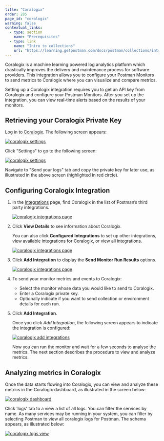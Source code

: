 ```yaml
---
title: "Coralogix"
order: 285
page_id: "coralogix"
warning: false
contextual_links:
  - type: section
    name: "Prerequisites"
  - type: link
    name: "Intro to collections"
    url: "https://learning.getpostman.com/docs/postman/collections/intro-to-collections"
---
```


Coralogix is a machine learning powered log analytics platform which drastically improves the delivery and maintenance process for software providers. This integration allows you to configure your Postman Monitors to send metrics to Coralogix where you can visualize and compare metrics.

Setting up a Coralogix integration requires you to get an API key from Coralogix and configure your Postman Monitors. After you set up the integration, you can view real-time alerts based on the results of your monitors.

## Retrieving your Coralogix Private Key

Log in to [Coralogix](https://dashboard.coralogix.com/#/login). The following screen appears:

[![coralogix settings](https://assets.postman.com/postman-docs/Coralogix_Settings.png)](https://assets.postman.com/postman-docs/Coralogix_Settings.png)

Click "Settings" to go to the following screen:

[![coralogix settings](https://assets.postman.com/postman-docs/Coralogix_Pvtkey1.png)](https://assets.postman.com/postman-docs/Coralogix_Pvtkey1.png)

Navigate to "Send your logs" tab and copy the private key for later use, as illustrated in the above screen (highlighted in red circle).

## Configuring Coralogix Integration

1. In the [Integrations](https://go.postman.co/workspaces) page, find Coralogix in the list of Postman’s third party integrations.

    [![coralogix integrations page](https://assets.postman.com/postman-docs/coralogix_viewdetails.png)](https://assets.postman.com/postman-docs/coralogix_viewdetails.png)

1. Click **View Details** to see information about Coralogix.

    You can also click **Configured Integrations** to set up other integrations, view available integrations for Coralogix, or view all integrations.

    [![coralogix integrations page](https://assets.postman.com/postman-docs/coralogix_viewdetails2.png)](https://assets.postman.com/postman-docs/coralogix_viewdetails2.png)

1. Click **Add Integration** to display the **Send Monitor Run Results** options.

    [![coralogix integrations page](https://assets.postman.com/postman-docs/coralogix_viewdetails3.png)](https://assets.postman.com/postman-docs/coralogix_viewdetails3.png)

1. To send your monitor metrics and events to Coralogix:

    * Select the monitor whose data you would like to send to Coralogix.
    * Enter a Coralogix private key.
    * Optionally indicate if you want to send collection or environment details for each run.

1. Click **Add Integration**.

    Once you click *Add Integration*, the following screen appears to indicate the integration is configured:

    [![coralogix add integrations](https://assets.postman.com/postman-docs/coralogix_addintegration1.png)](https://assets.postman.com/postman-docs/coralogix_addintegration1.png)

    Now you can run the monitor and wait for a few seconds to analyse the metrics. The next section describes the procedure to view and analyze metrics.

## Analyzing metrics in Coralogix

Once the data starts flowing into Coralogix, you can view and analyze these metrics in the Coralogix dashboard, as illustrated in the screen below:

[![coralogix dashboard](https://assets.postman.com/postman-docs/coralogix_dashboard1.png)](https://assets.postman.com/postman-docs/coralogix_dashboard1.png)

Click 'logs' tab to a view a list of all logs. You can filter the services by name. As many services may be running in your system, you can filter by selecting Postman to view all coralogix logs for Postman. The schema appears, as illustrated below:

[![coralogix logs view](https://assets.postman.com/postman-docs/coralogix_schema1.png)](https://assets.postman.com/postman-docs/coralogix_schema1.png)
